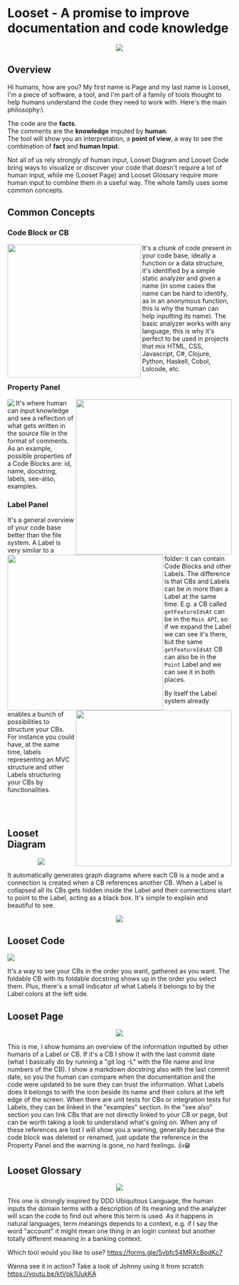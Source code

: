 # Looset - A promise to improve documentation and code knowledge

<p align="center"><img style="text-align:center;" src="images/general-for-post.png"></p>

## Overview

Hi humans, how are you? My first name is Page and my last name is Looset, I'm a piece of software, a tool, and I'm part of a family of tools thought to help humans understand the code they need to work with. Here's the main philosophy:\

The code are the **facts**.\
The comments are the **knowledge** imputed by **human**.\
The tool will show you an interpretation, a **point of view**, a way to see the combination of **fact** and **human Input**.

Not all of us rely strongly of human input, Looset Diagram and Looset Code bring ways to visualize or discover your code that doesn't require a lot of human input, while me (Looset Page) and Looset Glossary require more human input to combine them in a useful way.
The whole family uses some common concepts.

## Common Concepts
### Code Block or CB

<img align="left" src="images/Screenshot 2020-06-30 at 01.34.08.png" width=300>

It's a chunk of code present in your code base, ideally a function or a data structure, it's identified by a simple static analyzer and given a name (in some cases the name can be hard to identify, as in an anonymous function, this is why the human can help inputting its name). The basic analyzer works with any language, this is why it's perfect to be used in projects that mix HTML, CSS, Javascript, C#, Clojure, Python, Haskell, Cobol, Lolcode, etc.

### Property Panel
<img align="left" src="images/properties-for-post.png">
<img align="right" src="images/code-block-with-comments.png" width=350>

It's where human can input knowledge and see a reflection of what gets written in the source file in the format of comments. As an example, possible properties of a Code Blocks are: id, name, docstring, labels, see-also, examples.

### Label Panel

<img align="left" src="images/labels-for-post1.png" height=350>
<img align="right" src="images/labels-for-post2.png" height=350>

It's a general overview of your code base better than the file system. A Label is very similar to a folder: it can contain Code Blocks and other Labels. The difference is that CBs and Labels can be in more than a Label at the same time. E.g. a CB called `getFeatureIdsAt` can be in the `Main API`, so if we expand the Label we can see it's there, but the same `getFeatureIdsAt` CB can also be in the `Point` Label and we can see it in both places.

By itself the Label system already enables a bunch of possibilities to structure your CBs. For instance you could have, at the same time, labels representing an MVC structure and other Labels structuring your CBs by functionalities.

<br>
<br>

## Looset Diagram

<p align="center"><img src="images/diagram-for-post1.png"></p>

It automatically generates graph diagrams where each CB is a node and a connection is created when a CB references another CB. When a Label is collapsed all its CBs gets hidden inside the Label and their connections start to point to the Label, acting as a black box. It's simple to explain and beautiful to see.

<p align="center"><img src="images/diagram-for-post2.png"></p>

## Looset Code
<img style="text-align:center;" src="images/code-for-post.png">

It's a way to see your CBs in the order you want, gathered as you want. The foldable CB with its foldable docstring shows up in the order you select them. Plus, 
there's a small indicator of what Labels it belongs to by the Label colors at the left side.

## Looset Page
<p align="center"><img src="images/page-for-post.png"></p>

This is me, I show humans an overview of the information inputted by other humans of a Label or CB. If it's a CB I show it with the last commit date (what I basically do by running a "git log -L" with the file name and line numbers of the CB). I show a markdown docstring also with the last commit date, so you the human can compare when the documentation and the code were updated to be sure they can trust the information. What Labels does it belongs to with the icon beside its name and their colors at the left edge of the screen. When there are unit tests for CBs or integration tests for Labels, they can be linked in the "examples" section. In the "see also" section you can link CBs that are not directly linked to your CB or page, but can be worth taking a look to understand what's going on. When any of these references are lost I will show you a warning, generally because the code block was deleted or renamed, just update the reference in the Property Panel and the warning is gone, no hard feelings. 👍😁

## Looset Glossary
<p align="center"><img src="images/glossary-for-post.png"></p>

This one is strongly inspired by DDD Ubiquitous Language, the human inputs the domain terms with a description of its meaning and the analyzer will scan the code to find out where this term is used. As it happens in natural languages, term meanings depends to a context, e.g. if I say the word "account" it might mean one thing in an login context but another totally different meaning in a banking context.

Which tool would you like to use? https://forms.gle/5vbfc54MRXcBodKc7

Wanna see it in action? Take a look of Johnny using it from scratch https://youtu.be/ktVpk1UukKA
